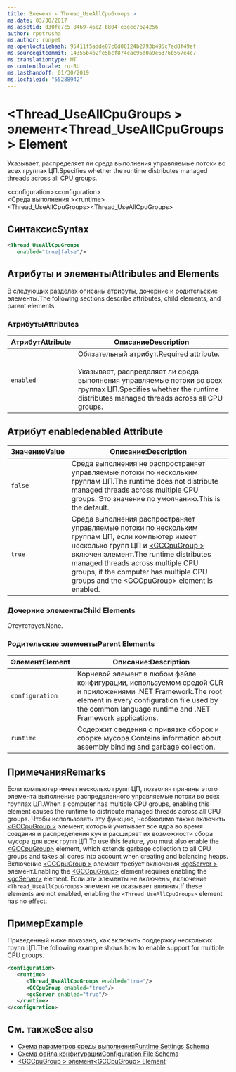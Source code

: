 ```yaml
---
title: Элемент < Thread_UseAllCpuGroups >
ms.date: 03/30/2017
ms.assetid: d30fe7c5-8469-46e2-b804-e3eec7b24256
author: rpetrusha
ms.author: ronpet
ms.openlocfilehash: 95411f5adde07c0d00124b2793b495c7ed8f49ef
ms.sourcegitcommit: 14355b4b2fe5bcf874cac96d0a9e6376b567e4c7
ms.translationtype: MT
ms.contentlocale: ru-RU
ms.lasthandoff: 01/30/2019
ms.locfileid: "55288942"
---
```

# <a name="threaduseallcpugroups-element"></a><span data-ttu-id="3ec95-102">\<Thread_UseAllCpuGroups > элемент</span><span class="sxs-lookup"><span data-stu-id="3ec95-102">\<Thread_UseAllCpuGroups> Element</span></span>
<span data-ttu-id="3ec95-103">Указывает, распределяет ли среда выполнения управляемые потоки во всех группах ЦП.</span><span class="sxs-lookup"><span data-stu-id="3ec95-103">Specifies whether the runtime distributes managed threads across all CPU groups.</span></span>  
  
 <span data-ttu-id="3ec95-104">\<configuration></span><span class="sxs-lookup"><span data-stu-id="3ec95-104">\<configuration></span></span>  
<span data-ttu-id="3ec95-105">\<Среда выполнения ></span><span class="sxs-lookup"><span data-stu-id="3ec95-105">\<runtime></span></span>  
<span data-ttu-id="3ec95-106"><Thread_UseAllCpuGroups></span><span class="sxs-lookup"><span data-stu-id="3ec95-106"><Thread_UseAllCpuGroups></span></span>  
  
## <a name="syntax"></a><span data-ttu-id="3ec95-107">Синтаксис</span><span class="sxs-lookup"><span data-stu-id="3ec95-107">Syntax</span></span>  
  
```xml
<Thread_UseAllCpuGroups    
   enabled="true|false"/>  
```  
  
## <a name="attributes-and-elements"></a><span data-ttu-id="3ec95-108">Атрибуты и элементы</span><span class="sxs-lookup"><span data-stu-id="3ec95-108">Attributes and Elements</span></span>  
 <span data-ttu-id="3ec95-109">В следующих разделах описаны атрибуты, дочерние и родительские элементы.</span><span class="sxs-lookup"><span data-stu-id="3ec95-109">The following sections describe attributes, child elements, and parent elements.</span></span>  
  
### <a name="attributes"></a><span data-ttu-id="3ec95-110">Атрибуты</span><span class="sxs-lookup"><span data-stu-id="3ec95-110">Attributes</span></span>  
  
|<span data-ttu-id="3ec95-111">Атрибут</span><span class="sxs-lookup"><span data-stu-id="3ec95-111">Attribute</span></span>|<span data-ttu-id="3ec95-112">Описание</span><span class="sxs-lookup"><span data-stu-id="3ec95-112">Description</span></span>|  
|---------------|-----------------|  
|`enabled`|<span data-ttu-id="3ec95-113">Обязательный атрибут.</span><span class="sxs-lookup"><span data-stu-id="3ec95-113">Required attribute.</span></span><br /><br /> <span data-ttu-id="3ec95-114">Указывает, распределяет ли среда выполнения управляемые потоки во всех группах ЦП.</span><span class="sxs-lookup"><span data-stu-id="3ec95-114">Specifies whether the runtime distributes managed threads across all CPU groups.</span></span>|  
  
## <a name="enabled-attribute"></a><span data-ttu-id="3ec95-115">Атрибут enabled</span><span class="sxs-lookup"><span data-stu-id="3ec95-115">enabled Attribute</span></span>  
  
|<span data-ttu-id="3ec95-116">Значение</span><span class="sxs-lookup"><span data-stu-id="3ec95-116">Value</span></span>|<span data-ttu-id="3ec95-117">Описание:</span><span class="sxs-lookup"><span data-stu-id="3ec95-117">Description</span></span>|  
|-----------|-----------------|  
|`false`|<span data-ttu-id="3ec95-118">Среда выполнения не распространяет управляемые потоки по нескольким группам ЦП.</span><span class="sxs-lookup"><span data-stu-id="3ec95-118">The runtime does not distribute managed threads across multiple CPU groups.</span></span> <span data-ttu-id="3ec95-119">Это значение по умолчанию.</span><span class="sxs-lookup"><span data-stu-id="3ec95-119">This is the default.</span></span>|  
|`true`|<span data-ttu-id="3ec95-120">Среда выполнения распространяет управляемые потоки по нескольким группам ЦП, если компьютер имеет несколько групп ЦП и [ \<GCCpuGroup >](../../../../../docs/framework/configure-apps/file-schema/runtime/gccpugroup-element.md) включен элемент.</span><span class="sxs-lookup"><span data-stu-id="3ec95-120">The runtime distributes managed threads across multiple CPU groups, if the computer has multiple CPU groups and the [\<GCCpuGroup>](../../../../../docs/framework/configure-apps/file-schema/runtime/gccpugroup-element.md) element is enabled.</span></span>|  
  
### <a name="child-elements"></a><span data-ttu-id="3ec95-121">Дочерние элементы</span><span class="sxs-lookup"><span data-stu-id="3ec95-121">Child Elements</span></span>  
 <span data-ttu-id="3ec95-122">Отсутствует.</span><span class="sxs-lookup"><span data-stu-id="3ec95-122">None.</span></span>  
  
### <a name="parent-elements"></a><span data-ttu-id="3ec95-123">Родительские элементы</span><span class="sxs-lookup"><span data-stu-id="3ec95-123">Parent Elements</span></span>  
  
|<span data-ttu-id="3ec95-124">Элемент</span><span class="sxs-lookup"><span data-stu-id="3ec95-124">Element</span></span>|<span data-ttu-id="3ec95-125">Описание:</span><span class="sxs-lookup"><span data-stu-id="3ec95-125">Description</span></span>|  
|-------------|-----------------|  
|`configuration`|<span data-ttu-id="3ec95-126">Корневой элемент в любом файле конфигурации, используемом средой CLR и приложениями .NET Framework.</span><span class="sxs-lookup"><span data-stu-id="3ec95-126">The root element in every configuration file used by the common language runtime and .NET Framework applications.</span></span>|  
|`runtime`|<span data-ttu-id="3ec95-127">Содержит сведения о привязке сборок и сборке мусора.</span><span class="sxs-lookup"><span data-stu-id="3ec95-127">Contains information about assembly binding and garbage collection.</span></span>|  
  
## <a name="remarks"></a><span data-ttu-id="3ec95-128">Примечания</span><span class="sxs-lookup"><span data-stu-id="3ec95-128">Remarks</span></span>  
 <span data-ttu-id="3ec95-129">Если компьютер имеет несколько групп ЦП, позволяя причины этого элемента выполнение распределенного управляемые потоки во всех группах ЦП.</span><span class="sxs-lookup"><span data-stu-id="3ec95-129">When a computer has multiple CPU groups, enabling this element causes the runtime to distribute managed threads across all CPU groups.</span></span> <span data-ttu-id="3ec95-130">Чтобы использовать эту функцию, необходимо также включить [ \<GCCpuGroup >](../../../../../docs/framework/configure-apps/file-schema/runtime/gccpugroup-element.md) элемент, который учитывает все ядра во время создания и распределения куч и расширяет их возможности сбора мусора для всех групп ЦП.</span><span class="sxs-lookup"><span data-stu-id="3ec95-130">To use this feature, you must also enable the [\<GCCpuGroup>](../../../../../docs/framework/configure-apps/file-schema/runtime/gccpugroup-element.md) element, which extends garbage collection to all CPU groups and takes all cores into account when creating and balancing heaps.</span></span> <span data-ttu-id="3ec95-131">Включение [ \<GCCpuGroup >](../../../../../docs/framework/configure-apps/file-schema/runtime/gccpugroup-element.md) элемент требует включения [ \<gcServer >](../../../../../docs/framework/configure-apps/file-schema/runtime/gcserver-element.md) элемент.</span><span class="sxs-lookup"><span data-stu-id="3ec95-131">Enabling the [\<GCCpuGroup>](../../../../../docs/framework/configure-apps/file-schema/runtime/gccpugroup-element.md) element requires enabling the [\<gcServer>](../../../../../docs/framework/configure-apps/file-schema/runtime/gcserver-element.md) element.</span></span> <span data-ttu-id="3ec95-132">Если эти элементы не включены, включение `<Thread_UseAllCpuGroups>` элемент не оказывает влияния.</span><span class="sxs-lookup"><span data-stu-id="3ec95-132">If these elements are not enabled, enabling the `<Thread_UseAllCpuGroups>` element has no effect.</span></span>  
  
## <a name="example"></a><span data-ttu-id="3ec95-133">Пример</span><span class="sxs-lookup"><span data-stu-id="3ec95-133">Example</span></span>  
 <span data-ttu-id="3ec95-134">Приведенный ниже показано, как включить поддержку нескольких групп ЦП.</span><span class="sxs-lookup"><span data-stu-id="3ec95-134">The following example shows how to enable support for multiple CPU groups.</span></span>  
  
```xml  
<configuration>  
   <runtime>  
      <Thread_UseAllCpuGroups enabled="true"/>  
      <GCCpuGroup enabled="true"/>  
      <gcServer enabled="true"/>  
   </runtime>  
</configuration>  
```  
  
## <a name="see-also"></a><span data-ttu-id="3ec95-135">См. также</span><span class="sxs-lookup"><span data-stu-id="3ec95-135">See also</span></span>
- [<span data-ttu-id="3ec95-136">Схема параметров среды выполнения</span><span class="sxs-lookup"><span data-stu-id="3ec95-136">Runtime Settings Schema</span></span>](../../../../../docs/framework/configure-apps/file-schema/runtime/index.md)
- [<span data-ttu-id="3ec95-137">Схема файла конфигурации</span><span class="sxs-lookup"><span data-stu-id="3ec95-137">Configuration File Schema</span></span>](../../../../../docs/framework/configure-apps/file-schema/index.md)
- [<span data-ttu-id="3ec95-138">\<GCCpuGroup > элемент</span><span class="sxs-lookup"><span data-stu-id="3ec95-138">\<GCCpuGroup> Element</span></span>](../../../../../docs/framework/configure-apps/file-schema/runtime/gccpugroup-element.md)

